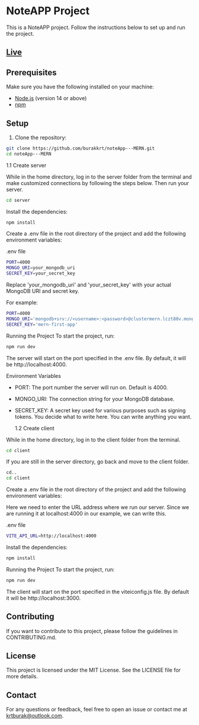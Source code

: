 # NoteAPP Project

This is a NoteAPP project. Follow the instructions below to set up and run the project.

## [Live](https://note-app-mern-nu.vercel.app)

## Prerequisites

Make sure you have the following installed on your machine:

- [Node.js](https://nodejs.org/) (version 14 or above)
- [npm](https://www.npmjs.com/)

## Setup

1. Clone the repository:

```bash
git clone https://github.com/burakkrt/noteApp---MERN.git
cd noteApp---MERN
```

1.1 Create server

While in the home directory, log in to the server folder from the terminal and make customized connections by following the steps below. Then run your server.

```bash
cd server
```

Install the dependencies:

```bash
npm install
```

Create a .env file in the root directory of the project and add the following environment variables:

.env file

```bash
PORT=4000
MONGO_URI=your_mongodb_uri
SECRET_KEY=your_secret_key
```

Replace 'your_mongodb_uri' and 'your_secret_key' with your actual MongoDB URI and secret key.

For example:

```bash
PORT=4000
MONGO_URI='mongodb+srv://<username>:<password>@clustermern.lczt80v.mongodb.net/notDB?retryWrites=true&w=majority&appName=ClusterMern'
SECRET_KEY='mern-first-app'
```

Running the Project
To start the project, run:

```bash
npm run dev
```

The server will start on the port specified in the .env file. By default, it will be http://localhost:4000.

Environment Variables

- PORT: The port number the server will run on. Default is 4000.
- MONGO_URI: The connection string for your MongoDB database.
- SECRET_KEY: A secret key used for various purposes such as signing tokens. You decide what to write here. You can write anything you want.

  1.2 Create client

While in the home directory, log in to the client folder from the terminal.

```bash
cd client
```

If you are still in the server directory, go back and move to the client folder.

```bash
cd..
cd client
```

Create a .env file in the root directory of the project and add the following environment variables:

Here we need to enter the URL address where we run our server. Since we are running it at localhost:4000 in our example, we can write this.

.env file

```bash
VITE_API_URL=http://localhost:4000
```

Install the dependencies:

```bash
npm install
```

Running the Project
To start the project, run:

```bash
npm run dev
```

The client will start on the port specified in the viteiconfig.js file. By default it will be http://localhost:3000.

## Contributing

If you want to contribute to this project, please follow the guidelines in CONTRIBUTING.md.

## License

This project is licensed under the MIT License. See the LICENSE file for more details.

## Contact

For any questions or feedback, feel free to open an issue or contact me at krtburak@outlook.com.

